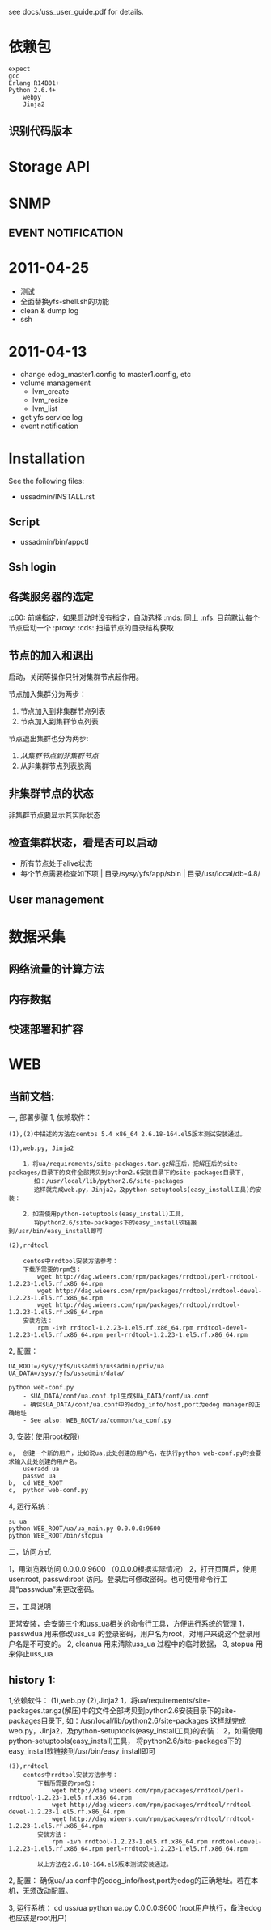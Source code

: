 see docs/uss_user_guide.pdf for details.

依赖包
======

    expect
    gcc
    Erlang R14B01+
    Python 2.6.4+
        webpy
        Jinja2

识别代码版本
------------

Storage API
===========

SNMP
====

EVENT NOTIFICATION
------------------


2011-04-25
==========

- 测试
- 全面替换yfs-shell.sh的功能
- clean & dump log
- ssh


2011-04-13
==========

- change edog_master1.config to master1.config, etc
- volume management
    - lvm_create
    - lvm_resize
    - lvm_list
- get yfs service log
- event notification

Installation
============

See the following files:

- ussadmin/INSTALL.rst

Script
------

- ussadmin/bin/appctl

Ssh login
---------

各类服务器的选定
----------------

:c60: 前端指定，如果启动时没有指定，自动选择
:mds: 同上
:nfs: 目前默认每个节点启动一个
:proxy:
:cds: 扫描节点的目录结构获取

节点的加入和退出
----------------

启动，关闭等操作只针对集群节点起作用。

节点加入集群分为两步：

1. 节点加入到非集群节点列表
2. 节点加入到集群节点列表

节点退出集群也分为两步:

1. *从集群节点到非集群节点*
2. 从非集群节点列表脱离

非集群节点的状态
----------------

非集群节点要显示其实际状态

检查集群状态，看是否可以启动
----------------------------

- 所有节点处于alive状态
- 每个节点需要检查如下项
  | 目录/sysy/yfs/app/sbin
  | 目录/usr/local/db-4.8/


User management
---------------

数据采集
========

网络流量的计算方法
------------------

内存数据
--------

快速部署和扩容
--------------


WEB
===

当前文档:
--------------------------------------------------------------------------------------------------------

一, 部署步骤
1, 依赖软件：

    (1),(2)中描述的方法在centos 5.4 x86_64 2.6.18-164.el5版本测试安装通过。

    (1),web.py, Jinja2

        1，将ua/requirements/site-packages.tar.gz解压后，把解压后的site-packages/目录下的文件全部拷贝到python2.6安装目录下的site-packages目录下,
           如：/usr/local/lib/python2.6/site-packages
           这样就完成web.py，Jinja2，及python-setuptools(easy_install工具)的安装：

        2，如需使用python-setuptools(easy_install)工具，
           将python2.6/site-packages下的easy_install软链接到/usr/bin/easy_install即可

    (2),rrdtool

        centos中rrdtool安装方法参考：
        下载所需要的rpm包：
            wget http://dag.wieers.com/rpm/packages/rrdtool/perl-rrdtool-1.2.23-1.el5.rf.x86_64.rpm
            wget http://dag.wieers.com/rpm/packages/rrdtool/rrdtool-devel-1.2.23-1.el5.rf.x86_64.rpm
            wget http://dag.wieers.com/rpm/packages/rrdtool/rrdtool-1.2.23-1.el5.rf.x86_64.rpm
        安装方法：
            rpm -ivh rrdtool-1.2.23-1.el5.rf.x86_64.rpm rrdtool-devel-1.2.23-1.el5.rf.x86_64.rpm perl-rrdtool-1.2.23-1.el5.rf.x86_64.rpm

2, 配置：

    UA_ROOT=/sysy/yfs/ussadmin/ussadmin/priv/ua
    UA_DATA=/sysy/yfs/ussadmin/data/

    python web-conf.py
        - $UA_DATA/conf/ua.conf.tpl生成$UA_DATA/conf/ua.conf
        - 确保$UA_DATA/conf/ua.conf中的edog_info/host,port为edog manager的正确地址
        - See also: WEB_ROOT/ua/common/ua_conf.py


3, 安装( 使用root权限)

    a,	创建一个新的用户，比如说ua,此处创建的用户名，在执行python web-conf.py时会要求输入此处创建的用户名。
        useradd ua
        passwd ua
    b,	cd WEB_ROOT
    c,	python web-conf.py

4, 运行系统：

    su ua
    python WEB_ROOT/ua/ua_main.py 0.0.0.0:9600
    python WEB_ROOT/bin/stopua

二，访问方式

1，用浏览器访问 0.0.0.0:9600 （0.0.0.0根据实际情况）
2，打开页面后，使用user:root, passwd:root 访问。登录后可修改密码。也可使用命令行工具“passwdua”来更改密码。

三，工具说明

正常安装，会安装三个和uss_ua相关的命令行工具，方便进行系统的管理
1， passwdua
		用来修改uss_ua 的登录密码，用户名为root，对用户来说这个登录用户名是不可变的。
2,  cleanua
		用来清除uss_ua 过程中的临时数据，
3,  stopua
		用来停止uss_ua





history 1:
--------------------------------------------------------------------------------------------------------
1,依赖软件：
	(1),web.py
	(2),Jinja2
		1，将ua/requirements/site-packages.tar.gz(解压)中的文件全部拷贝到python2.6安装目录下的site-packages目录下,
		   如：/usr/local/lib/python2.6/site-packages
		   这样就完成web.py，Jinja2，及python-setuptools(easy_install工具)的安装：
		2，如需使用python-setuptools(easy_install)工具，
		   将python2.6/site-packages下的easy_install软链接到/usr/bin/easy_install即可

	(3),rrdtool
		centos中rrdtool安装方法参考：
			下载所需要的rpm包：
				wget http://dag.wieers.com/rpm/packages/rrdtool/perl-rrdtool-1.2.23-1.el5.rf.x86_64.rpm
				wget http://dag.wieers.com/rpm/packages/rrdtool/rrdtool-devel-1.2.23-1.el5.rf.x86_64.rpm
				wget http://dag.wieers.com/rpm/packages/rrdtool/rrdtool-1.2.23-1.el5.rf.x86_64.rpm
			安装方法：
				rpm -ivh rrdtool-1.2.23-1.el5.rf.x86_64.rpm rrdtool-devel-1.2.23-1.el5.rf.x86_64.rpm perl-rrdtool-1.2.23-1.el5.rf.x86_64.rpm

			以上方法在2.6.18-164.el5版本测试安装通过。

2, 配置：
	确保ua/ua.conf中的edog_info/host,port为edog的正确地址。若在本机，无须改动配置。

3, 运行系统：
	cd uss/ua
	python ua.py 0.0.0.0:9600 (root用户执行，备注edog也应该是root用户)

